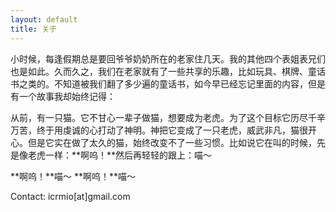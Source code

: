 ```yaml
---
layout: default
title: 关于
---
```


小时候，每逢假期总是要回爷爷奶奶所在的老家住几天。我的其他四个表姐表兄们也是如此。久而久之，我们在老家就有了一些共享的乐趣，比如玩具、棋牌、童话书之类的。不知道被我们翻了多少遍的童话书，如今早已经忘记里面的内容，但是有一个故事我却始终记得：

从前，有一只猫。它不甘心一辈子做猫，想要成为老虎。为了这个目标它历尽千辛万苦，终于用虔诚的心打动了神明。神把它变成了一只老虎，威武非凡，猫很开心。但是它实在做了太久的猫，始终改变不了一些习惯。比如说它在叫的时候，先是像老虎一样：**啊呜！**然后再轻轻的跟上：喵～

**啊呜！**喵～ **啊呜！**喵～

Contact: icrmio[at]gmail.com
